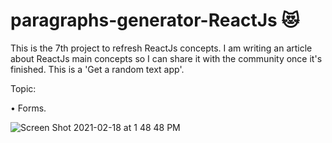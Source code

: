 # paragraphs-generator-ReactJs 😻

This is the 7th project to refresh ReactJs concepts. I am writing an article about ReactJs main concepts so I can share it with the community once it's finished.
This is a 'Get a random text app'.

Topic:

• Forms.


![Screen Shot 2021-02-18 at 1 48 48 PM](https://user-images.githubusercontent.com/60779542/108338952-447c0400-71f0-11eb-8695-9ac862d6e43f.png)
